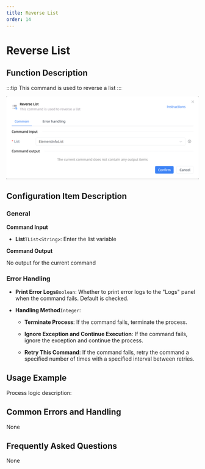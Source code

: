 ```yaml
---
title: Reverse List
order: 14
---
```


# Reverse List

## Function Description

:::tip 
This command is used to reverse a list
:::

![Reverse List](../../../assets/Reverse%20List_command.png)

## Configuration Item Description

### General

**Command Input**

- **List**`TList<String>`: Enter the list variable


**Command Output**

No output for the current command

### Error Handling

- **Print Error Logs**`Boolean`: Whether to print error logs to the "Logs" panel when the command fails. Default is checked. 

- **Handling Method**`Integer`:

    - **Terminate Process**: If the command fails, terminate the process.

    - **Ignore Exception and Continue Execution**: If the command fails, ignore the exception and continue the process.

    - **Retry This Command**: If the command fails, retry the command a specified number of times with a specified interval between retries.

## Usage Example

Process logic description:

## Common Errors and Handling

None

## Frequently Asked Questions

None

